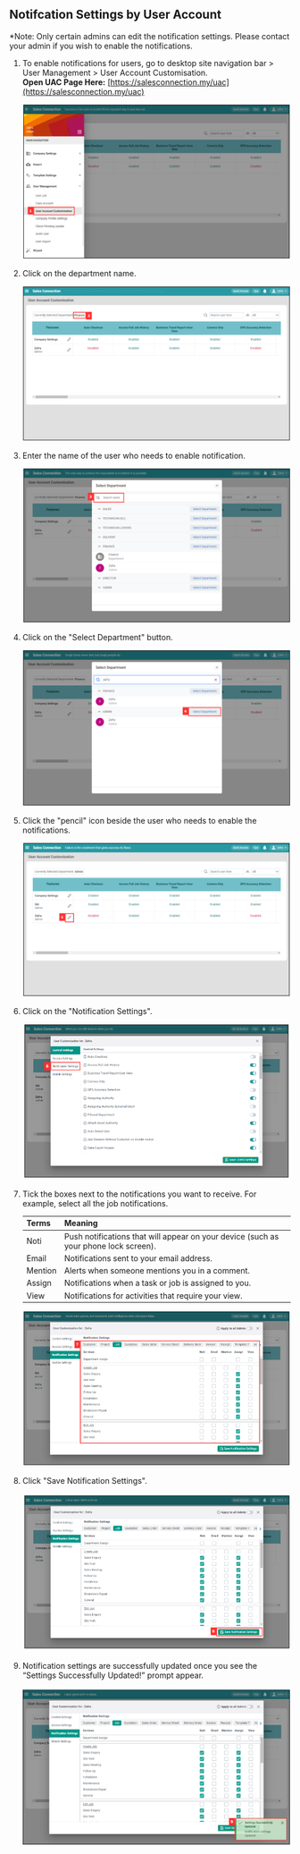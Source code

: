 ## Notifcation Settings by User Account

*Note: Only certain admins can edit the notification settings. Please contact your admin if you wish to enable the notifications.<br>
 
 1. To enable notifications for users, go to desktop site navigation bar > User Management > User Account Customisation.<br>
     **Open UAC Page Here:** [https://salesconnection.my/uac](https://salesconnection.my/uac)<br>
     
    <p align="center">
      <img src="img/User_Account_Customisation.png" alt="User Account Customisation">
    </p>
     
 2. Click on the department name.<br>
  
    <p align="center">
      <img src="img/Select_Department_In_UAC.png" alt="Select Department in UAC">
    </p>
     
 3. Enter the name of the user who needs to enable notification.<br>

    <p align="center">
      <img src="img/Enter_Name_For_Enable_Assisted_Checkout.png" alt="Enter Name for Enable Assisted Checkout">
    </p>
  
 4. Click on the "Select Department" button.<br>

    <p align="center">
      <img src="img/Click_Select_Department_Button.png" alt="Click Select Department Button">
    </p>

 5. Click the "pencil" icon beside the user who needs to enable the notifications.<br>

    <p align="center">
       <img src="img/Click_Pencil_Icon.png" alt="Click Pencil Icon">
    </p>

 6. Click on the "Notification Settings".<br>

    <p align="center">
       <img src="img/Enable_Notification_In_UAC_Step_6.png" alt="Enable Notification in UAC Step 6">
    </p>

 7. Tick the boxes next to the notifications you want to receive. For example, select all the job notifications.

    | Terms | Meaning |
    |-------|---------|
    | Noti | Push notifications that will appear on your device (such as your phone lock screen). |
    | Email | Notifications sent to your email address. |
    | Mention | Alerts when someone mentions you in a comment. |
    | Assign | Notifications when a task or job is assigned to you. |
    | View | Notifications for activities that require your view. |

    <p align="center">
       <img src="img/Enable_Notification_In_UAC_Step_7.png" alt="Enable Notification in UAC Step 7">
    </p>

 8. Click "Save Notification Settings".

    <p align="center">
       <img src="img/Enable_Notification_In_UAC_Step_8.png" alt="Enable Notification in UAC Step 8">
    </p>

 9. Notification settings are successfully updated once you see the “Settings Successfully Updated!” prompt appear.

     <p align="center">
       <img src="img/Enable_Notification_In_UAC_Step_9.png" alt="Enable Notification in UAC Step 9">
     </p>

